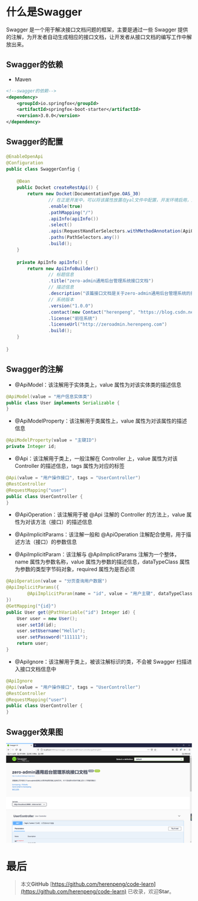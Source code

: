 # 什么是Swagger

Swagger 是一个用于解决接口文档问题的框架，主要是通过一些 Swagger 提供的注解，为开发者自动生成相应的接口文档，让开发者从接口文档的编写工作中解放出来。

## Swagger的依赖

- Maven

```xml
<!--swagger的依赖-->
<dependency>
    <groupId>io.springfox</groupId>
    <artifactId>springfox-boot-starter</artifactId>
    <version>3.0.0</version>
</dependency>
```


## Swagger的配置

```java
@EnableOpenApi
@Configuration
public class SwaggerConfig {

    @Bean
    public Docket createRestApi() {
        return new Docket(DocumentationType.OAS_30)
                // 在正是开发中，可以将该属性放置在yal文件中配置，开发环境启用，生产环境禁用
                .enable(true)
                .pathMapping("/")
                .apiInfo(apiInfo())
                .select()
                .apis(RequestHandlerSelectors.withMethodAnnotation(ApiOperation.class))
                .paths(PathSelectors.any())
                .build();
    }

    private ApiInfo apiInfo() {
        return new ApiInfoBuilder()
                // 标题信息
                .title("zero-admin通用后台管理系统接口文档")
                // 描述信息
                .description("该篇接口文档是关于zero-admin通用后台管理系统的接口说明文档，对于该系统中的所有接口进行了详细的描述！")
                // 系统版本
                .version("1.0.0")
                .contact(new Contact("herenpeng", "https://blog.csdn.net/qq_45193304", "xxxxxxxxxx@qq.com"))
                .license("前往系统")
                .licenseUrl("http://zeroadmin.herenpeng.com")
                .build();
    }

}
```


## Swagger的注解

- @ApiModel：该注解用于实体类上，value 属性为对该实体类的描述信息

```java
@ApiModel(value = "用户信息实体类")
public class User implements Serializable {
}
```

- @ApiModelProperty：该注解用于类属性上，value 属性为对该属性的描述信息

```java
@ApiModelProperty(value = "主键ID")
private Integer id;
```

- @Api：该注解用于类上，一般注解在 Controller 上，value 属性为对该 Controller 的描述信息，tags 属性为对应的标签

```java
@Api(value = "用户操作接口", tags = "UserController")
@RestController
@RequestMapping("user")
public class UserController {
}
```

- @ApiOperation：该注解用于被 @Api 注解的 Controller 的方法上，value 属性为对该方法（接口）的描述信息


- @ApiImplicitParams：该注解一般和 @ApiOperation 注解配合使用，用于描述方法（接口）的参数信息


- @ApiImplicitParam：该注解与 @ApiImplicitParams 注解为一个整体，name 属性为参数名称，value 属性为参数的描述信息，dataTypeClass 属性为参数的类型字节码对象，required 属性为是否必须

```java
@ApiOperation(value = "分页查询用户数据")
@ApiImplicitParams({
        @ApiImplicitParam(name = "id", value = "用户主键", dataTypeClass = Integer.class, required = true)
})
@GetMapping("{id}")
public User get(@PathVariable("id") Integer id) {
    User user = new User();
    user.setId(id);
    user.setUsername("Hello");
    user.setPassword("111111");
    return user;
}
```


- @ApiIgnore：该注解用于类上，被该注解标识的类，不会被 Swagger 扫描进入接口文档信息中

```java
@ApiIgnore
@Api(value = "用户操作接口", tags = "UserController")
@RestController
@RequestMapping("user")
public class UserController {
}
```
## Swagger效果图

![Swagger效果图](../assets/image/14.png)

# 最后
 
> 本文**GitHub** [https://github.com/herenpeng/code-learn](https://github.com/herenpeng/code-learn) 已收录，欢迎**Star**。